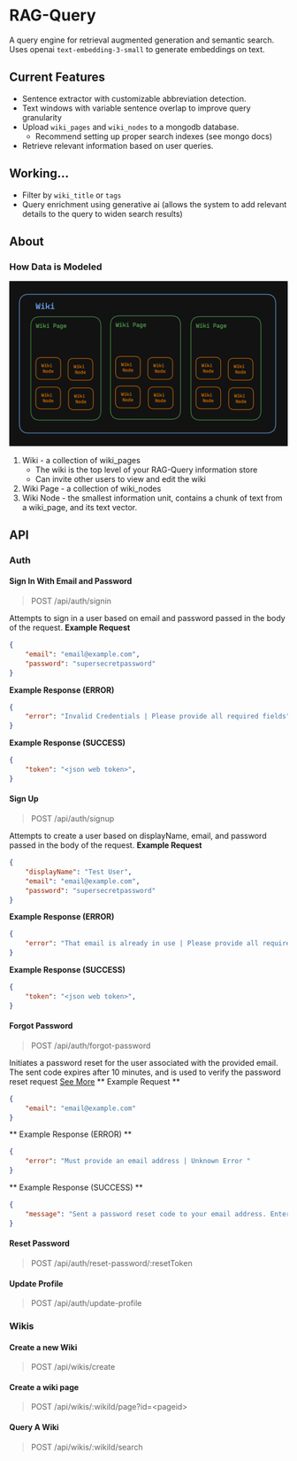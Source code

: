 # RAG-Query 
A query engine for retrieval augmented generation and semantic search. Uses openai `text-embedding-3-small` to generate embeddings on text. 

## Current Features
* Sentence extractor with customizable abbreviation detection. 
* Text windows with variable sentence overlap to improve query granularity
* Upload `wiki_pages` and `wiki_nodes` to a mongodb database. 
    * Recommend setting up proper search indexes (see mongo docs)
* Retrieve relevant information based on user queries. 
## Working...
* Filter by `wiki_title` or `tags` 
* Query enrichment using generative ai (allows the system to add relevant details to the query to widen search results)




## About
### How Data is Modeled
![Wiki Structure](docs/Wiki_Structure.png)
1. Wiki - a collection of wiki_pages 
    * The wiki is the top level of your RAG-Query information store
    * Can invite other users to view and edit the wiki
2. Wiki Page - a collection of wiki_nodes
3. Wiki Node - the smallest information unit, contains a chunk of text from a wiki_page, and its text vector. 



## API 
### Auth
#### Sign In With Email and Password
> POST /api/auth/signin

Attempts to sign in a user based on email and password passed in the body of the request. 
**Example Request** 
```json
{
    "email": "email@example.com",
    "password": "supersecretpassword"
}
```

**Example Response (ERROR)** 
```json
{
    "error": "Invalid Credentials | Please provide all required fields"
}
```

**Example Response (SUCCESS)** 
```json
{
    "token": "<json web token>",
}
```


#### Sign Up 
> POST /api/auth/signup

Attempts to create a user based on displayName, email, and password passed in the body of the request. 
**Example Request** 
```json
{
    "displayName": "Test User",
    "email": "email@example.com",
    "password": "supersecretpassword"
}
```

**Example Response (ERROR)** 
```json
{
    "error": "That email is already in use | Please provide all required fields | Unknown Error "
}
```

**Example Response (SUCCESS)** 
```json
{
    "token": "<json web token>",
}
```

#### Forgot Password
> POST /api/auth/forgot-password

Initiates a password reset for the user associated with the provided email. The sent code expires after 10 minutes, and is used to verify the password reset request [See More](#reset-password)
** Example Request **
```json
{
    "email": "email@example.com"
}
```

** Example Response (ERROR) ** 
```json
{
    "error": "Must provide an email address | Unknown Error "
}
```

** Example Response (SUCCESS) ** 
```json
{
    "message": "Sent a password reset code to your email address. Enter the code to finish reseting your password"
}
```

#### Reset Password
> POST /api/auth/reset-password/:resetToken

#### Update Profile
> POST /api/auth/update-profile

### Wikis

#### Create a new Wiki
> POST /api/wikis/create

#### Create a wiki page
> POST /api/wikis/:wikiId/page?id=\<pageid>

#### Query A Wiki 
> POST /api/wikis/:wikiId/search







